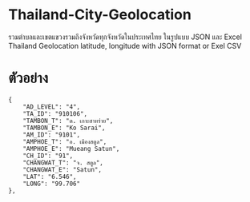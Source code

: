 # Thailand-City-Geolocation
รวมตำบลและเขตแขวงรวมถึงจังหวัดทุกจังหวัดในประเทศไทย ในรูปแบบ JSON  และ Excel 
Thailand Geolocation latitude, longitude with JSON format or Exel CSV
# ตัวอย่าง

	{
		"AD_LEVEL": "4",
		"TA_ID": "910106",
		"TAMBON_T": "ต. เกาะสาหร่าย",
		"TAMBON_E": "Ko Sarai",
		"AM_ID": "9101",
		"AMPHOE_T": "อ. เมืองสตูล",
		"AMPHOE_E": "Mueang Satun",
		"CH_ID": "91",
		"CHANGWAT_T": "จ. สตูล",
		"CHANGWAT_E": "Satun",
		"LAT": "6.546",
		"LONG": "99.706"
	},
